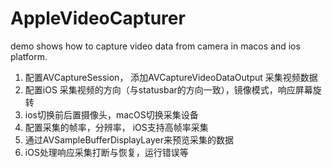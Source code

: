 # AppleVideoCapturer
demo shows how to capture video data from camera in macos and ios platform.

1. 配置AVCaptureSession， 添加AVCaptureVideoDataOutput 采集视频数据
2.  配置iOS 采集视频的方向（与statusbar的方向一致），镜像模式，响应屏幕旋转
3.  ios切换前后置摄像头，macOS切换采集设备
4. 配置采集的帧率，分辨率， iOS支持高帧率采集
5. 通过AVSampleBufferDisplayLayer来预览采集的数据
6. iOS处理响应采集打断与恢复，运行错误等
